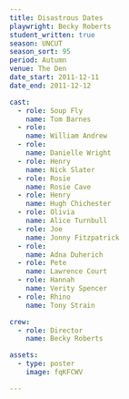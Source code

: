 ```yaml
---
title: Disastrous Dates
playwright: Becky Roberts
student_written: true
season: UNCUT
season_sort: 95
period: Autumn
venue: The Den
date_start: 2011-12-11
date_end: 2011-12-12

cast:
  - role: Soup Fly
    name: Tom Barnes
  - role: 
    name: William Andrew
  - role: 
    name: Danielle Wright
  - role: Henry
    name: Nick Slater
  - role: Rosie
    name: Rosie Cave
  - role: Henry
    name: Hugh Chichester
  - role: Olivia
    name: Alice Turnbull
  - role: Joe
    name: Jonny Fitzpatrick
  - role:
    name: Adna Duherich
  - role: Pete
    name: Lawrence Court
  - role: Hannah
    name: Verity Spencer
  - role: Rhino
    name: Tony Strain

crew:
  - role: Director
    name: Becky Roberts

assets:
  - type: poster
    image: fqKFCWV

---
```

